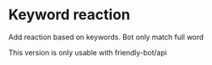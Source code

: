 # Keyword reaction

Add reaction based on keywords. Bot only match full word

This version is only usable with friendly-bot/api
